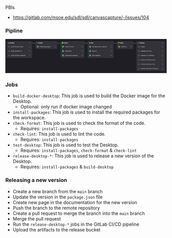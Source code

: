 PBIs
- https://gitlab.com/msoe.edu/sdl/sdl/canvascapture/-/issues/104
  
### Pipline

![pipeline.png](pipeline.png)

### Jobs
- `build-docker-desktop`: This job is used to build the Docker image for the Desktop.
  - Optional: only run if docker image changed
- `install-packages`: This job is used to install the required packages for the workspace.
- `check-format`: This job is used to check the format of the code.
  - Requires: `install-packages`
- `check-lint`: This job is used to lint the code.
  - Requires: `install-packages`
- `test-desktop`: This job is used to test the Desktop.
  - Requires: `install-packages`, `check-format` & `check-lint`
- `release-desktop-*`: This job is used to release a new version of the Desktop.
  - Requires: `install-packages` & `build-desktop`

### Releasing a new version 
- Create a new branch from the `main` branch
- Update the version in the `package.json` file
- Create new page in the documentation for the new version
- Push the branch to the remote repository
- Create a pull request to merge the branch into the `main` branch
- Merge the pull request
- Run the `release-desktop-*` jobs in the GitLab CI/CD pipeline
- Upload the artifacts to the release bucket

